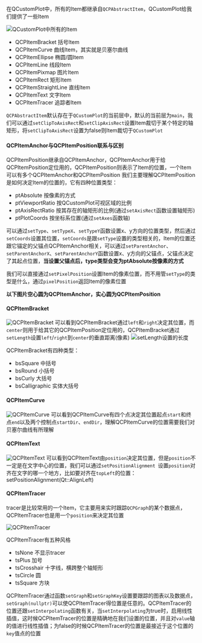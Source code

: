 在QCustomPlot中，所有的Item都继承自`QCPAbstractItem`，QCustomPlot给我们提供了一些Item

![QCustomPlot中所有的Item](https://imgconvert.csdnimg.cn/aHR0cHM6Ly91cGxvYWQtaW1hZ2VzLmppYW5zaHUuaW8vdXBsb2FkX2ltYWdlcy8xOTA3NTIxMC1iOTA3NzZhN2VlYTg1MjdjLnBuZw?x-oss-process=image/format,png)

- QCPItemBracket 括号Item
- QCPItemCurve 曲线Item，其实就是贝塞尔曲线
- QCPItemEllipse 椭圆/圆Item
- QCPItemLine 线段Item
- QCPItemPixmap 图片Item
- QCPItemRect 矩形Item
- QCPItemStraightLine 直线Item
- QCPItemText 文字Item
- QCPItemTracer 追踪者Item

`QCPAbstractItem`默认存在于`QCustomPlot`的当前层中，默认的当前层为`main`，我们可以通过`setClipToAxisRect`和`setClipAxisRect`设置Item裁切于某个特定的轴矩形，将`setClipToAxisRect`设置为false则Item裁切于`QCustomPlot`

#### QCPItemAnchor与QCPItemPosition联系与区别
QCPItemPosition继承自QCPItemAnchor，QCPItemAnchor用于给QCPItemPosition定位用的，QCPItemPosition则表示了Item的位置，一个Item可以有多个QCPItemAnchor和QCPItemPosition
我们主要理解QCPItemPosition是如何决定Item的位置的，它有四种位置类型：
- ptAbsolute 按像素的方式
- ptViewportRatio 按QCustomPlot可视区域的比例
- ptAxisRectRatio 按其存在的轴矩形的比例(通过`setAxisRect`函数设置轴矩形)
- ptPlotCoords 按坐标系位置(通过`setAxes`函数轴)

可以通过`setType`、`setTypeX`、`setTypeY`函数设置x、y方向的位置类型，然后通过`setCoords`设置其位置，`setCoords`是跟`setType`设置的类型相关的，Item的位置还跟它锚定的父锚点QCPItemAnchor相关，可以通过`setParentAnchor`、`setParentAnchorX`、`setParentAnchorY`函数设置x、y方向的父锚点，父锚点决定了其起点位置，**当设置父锚点后，type类型会变为ptAbsolute按像素的方式**

我们可以直接通过`setPixelPosition`设置Item的像素位置，而不用管`setType`的类型是什么，通过`pixelPosition`返回Item的像素位置

**以下图片空心圆为QCPItemAnchor，实心圆为QCPItemPosition**
#### QCPItemBracket 

![QCPItemBracket ](https://imgconvert.csdnimg.cn/aHR0cHM6Ly91cGxvYWQtaW1hZ2VzLmppYW5zaHUuaW8vdXBsb2FkX2ltYWdlcy8xOTA3NTIxMC1kNGZjNWQwNDgyMzNmMGEwLnBuZw?x-oss-process=image/format,png)
可以看到QCPItemBracket通过`left`和`right`决定其位置，而`center`则用于给其它的QCPItemPosition定位用的，QCPItemBracket通过`setLength`设置`left`/`right`到`center`的垂直距离(像素)
![setLength设置的长度](https://imgconvert.csdnimg.cn/aHR0cHM6Ly91cGxvYWQtaW1hZ2VzLmppYW5zaHUuaW8vdXBsb2FkX2ltYWdlcy8xOTA3NTIxMC1lNDk4NDBmNDZiYzdjZWRjLnBuZw?x-oss-process=image/format,png)

QCPItemBracket有四种类型：
- bsSquare 中括号
- bsRound 小括号
- bsCurly 大括号
- bsCalligraphic 实体大括号

#### QCPItemCurve

![QCPItemCurve](https://imgconvert.csdnimg.cn/aHR0cHM6Ly91cGxvYWQtaW1hZ2VzLmppYW5zaHUuaW8vdXBsb2FkX2ltYWdlcy8xOTA3NTIxMC04ZGI1NzZjN2U0OGJiNDc1LnBuZw?x-oss-process=image/format,png)
可以看到QCPItemCurve有四个点决定其位置起点`start`和终点`end`以及两个控制点`startDir`、`endDir`，理解QCPItemCurve的位置需要我们对贝塞尔曲线有所理解

#### QCPItemText 

![QCPItemText](https://imgconvert.csdnimg.cn/aHR0cHM6Ly91cGxvYWQtaW1hZ2VzLmppYW5zaHUuaW8vdXBsb2FkX2ltYWdlcy8xOTA3NTIxMC0zMjZkYTk2MDdlOTFhYTJkLnBuZw?x-oss-process=image/format,png)
可以看到QCPItemText由`position`决定其位置，但是`position`不一定是在文字中心的位置，我们可以通过`setPositionAlignment
`设置`position`对齐在文字的哪一个地方，比如要对齐在`topLeft`的位置：setPositionAlignment(Qt::AlignLeft)

#### QCPItemTracer
tracer是比较常用的一个Item，它主要用来实时跟踪`QCPGraph`的某个数据点，QCPItemTracer也是用一个`position`来决定其位置

![QCPItemTracer](https://imgconvert.csdnimg.cn/aHR0cHM6Ly91cGxvYWQtaW1hZ2VzLmppYW5zaHUuaW8vdXBsb2FkX2ltYWdlcy8xOTA3NTIxMC0xMzM4NjU3MDRkMzMzYTBmLnBuZw?x-oss-process=image/format,png)

QCPItemTracer有五种风格
- tsNone 不显示tracer
- tsPlus 加号
- tsCrosshair 十字线，横跨整个轴矩形
- tsCircle 圆
- tsSquare 方块

QCPItemTracer通过函数`setGraph`和`setGraphKey`设置要跟踪的图表以及数据点，`setGraph(nullptr)`可以使QCPItemTracer得位置是任意的。QCPItemTracer的位置还跟`setInterpolating`函数有关，当`setInterpolating`为true时，启用线性插值，这时候QCPItemTracer的位置是精确地在我们设置的位置，并且对`value`轴的值进行线性插值；为false的时候QCPItemTracer的位置是最接近于这个位置的`key`值点的位置